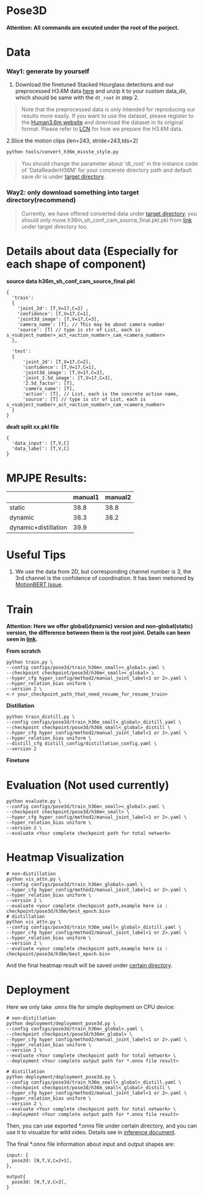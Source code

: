 # Pose3D

**Attention: All commands are excuted under the root of the porject.**

# Data

### Way1: generate by yourself

1. Download the finetuned Stacked Hourglass detections and our preprocessed H3.6M
   data [here](https://1drv.ms/u/s!AvAdh0LSjEOlgU7BuUZcyafu8kzc?e=vobkjZ) and unzip it to your custom data_dir, which
   should be same with the `dt_root` in step 2.

> Note that the preprocessed data is only intended for reproducing our results more easily. If you want to use the dataset, please register to the [Human3.6m website](http://vision.imar.ro/human3.6m/) and download the dataset in its original format. Please refer to [LCN](https://github.com/CHUNYUWANG/lcn-pose#data) for how we prepare the H3.6M data.

2.Slice the motion clips (len=243, stride=243,tds=2)

   ```bash
   python tools/convert_h36m_mixste_style.py
   ```

> You should change the parameter about 'dt_root' in the instance code of 'DataReaderH36M' for your concerete directory path and default save dir is under [target directory](../data/motion3d).

### Way2: only download something into target directory(recommend)

> Currently, we have offered converted data under [target directory](../data/motion3d/H36M-SH), you should only move h36m_sh_conf_cam_source_final.pkl.pkl from [link](https://1drv.ms/u/s!AvAdh0LSjEOlgU7BuUZcyafu8kzc?e=vobkjZ) under target directory too.

# Details about data (Especially for each shape of component)

**source data h36m_sh_conf_cam_source_final.pkl**

```shell
{
  'train': 
  {
    'joint_2d': [T,V=17,C=2] ,
    'confidence': [T,V=17,C=1],
    'joint3d_image': [T,V=17,C=3],
    'camera_name': [T], // This may be about camera number
    'source': [T] // type is str of List, each is s_<subject_number>_act_<action_number>_cam_<camera_number>
  },
  
  'test': 
  {
      'joint_2d': [T,V=17,C=2],
      'confidence': [T,V=17,C=1],
      'joint3d_image': [T,V=17,C=3],
      'joint_2.5d_image': [T,V=17,C=3],
      '2.5d_factor': [T],
      'camera_name': [T],
      'action': [T], // List, each is the concrete action name,
      'source': [T] // type is str of List, each is s_<subject_number>_act_<action_number>_cam_<camera_number>
  }
}
```

**dealt split xx.pkl file**

```shell
{
  'data_input': [T,V,C]
  'data_label': [T,V,C]
}
```

# MPJPE Results:

|                      | manual1 | manual2 |
| -------------------- | --------------------- | --------------------- |
| static               | 38.8                  | 38.8                  |
| dynamic              | 38.3                  | 38.2                  |
| dynamic+distillation |   39.9                    |                       |

# Useful Tips

1. We use the data from 2D, but corresponding channel number is 3, the 3rd channel is the confidence of coordination. It
   has been metioned by [MotionBERT Issue](https://github.com/Walter0807/MotionBERT/issues/93).

# Train

**Attention: Here we offer global(dynamic) version and non-global(static) version, the difference between them is the
root joint. Details can been seen in [link](https://github.com/Walter0807/MotionBERT/issues/107).**

**From scratch**

```shell
python train.py \
--config configs/pose3d/train_h36m<_small><_global>.yaml \
--checkpoint checkpoint/pose3d/h36m<_small><_global> \
--hyper_cfg hyper_config/method2/manual_joint_label<1 or 2>.yaml \
--hyper_relation_bias uniform \
--version 2 \
<-r your_checkpoint_path_that_need_resume_for_resume_train>
```

**Distillation**

```shell
python train_distill.py \
--config configs/pose3d/train_h36m_small<_global>_distill.yaml \
--checkpoint checkpoint/pose3d/h36m_small<_global>_distill \
--hyper_cfg hyper_config/method2/manual_joint_label<1 or 2>.yaml \
--hyper_relation_bias uniform \
--distill_cfg distill_config/distillation_config.yaml \
--version 2
```

**Finetune**

# Evaluation (Not used currently)

```shell
python evaluate.py \
--config configs/pose3d/train_h36m<_small><_global>.yaml \
--checkpoint checkpoint/pose3d/h36m<_small> \
--hyper_cfg hyper_config/method2/manual_joint_label<1 or 2>.yaml \
--hyper_relation_bias uniform \
--version 2 \
--evaluate <Your complete checkpoint path for total network>
```

# Heatmap Visualization

```shell
# non-distillation
python vis_attn.py \
--config configs/pose3d/train_h36m<_global>.yaml \
--hyper_cfg hyper_config/method2/manual_joint_label<1 or 2>.yaml \
--hyper_relation_bias uniform \
--version 2 \
--evaluate <your complete checkpoint path,example here is : checkpoint/pose3d/h36m/best_epoch.bin>
# distillation
python vis_attn.py \
--config configs/pose3d/train_h36m_small<_global>_distill.yaml \
--hyper_cfg hyper_config/method2/manual_joint_label<1 or 2>.yaml \
--hyper_relation_bias uniform \
--version 2 \
--evaluate <your complete checkpoint path,example here is : checkpoint/pose3d/h36m/best_epoch.bin>
```

And the final heatmap result will be saved under [certain directory](vis_data).

# Deployment

Here we only take .onnx file for simple deployment on CPU device:

```shell
# non-distillation
python deployment/deployment_pose3d.py \
--config configs/pose3d/train_h36m<_global>.yaml \
--checkpoint checkpoint/pose3d/h36m<_global> \
--hyper_cfg hyper_config/method2/manual_joint_label<1 or 2>.yaml \
--hyper_relation_bias uniform \
--version 2 \
--evaluate <Your complete checkpoint path for total network> \
--deployment <Your complete output path for *.onnx file result>

# distillation
python deployment/deployment_pose3d.py \
--config configs/pose3d/train_h36m_small<_global>_distill.yaml \
--checkpoint checkpoint/pose3d/h36m_small<_global>_distill \
--hyper_cfg hyper_config/method2/manual_joint_label<1 or 2>.yaml \
--hyper_relation_bias uniform \
--version 2 \
--evaluate <Your complete checkpoint path for total network> \
--deployment <Your complete output path for *.onnx file result>
```

Then, you can use exported *.onnx file under certain directory, and you can use it to visualize for wild video. Details
see in [inference document](inference.md).

The final *.onnx file information about input and output shapes are:

```shell
input: {
  pose2d: [N,T,V,C=2+1],
},

output{
  pose3d: [N,T,V,C=3],
}

